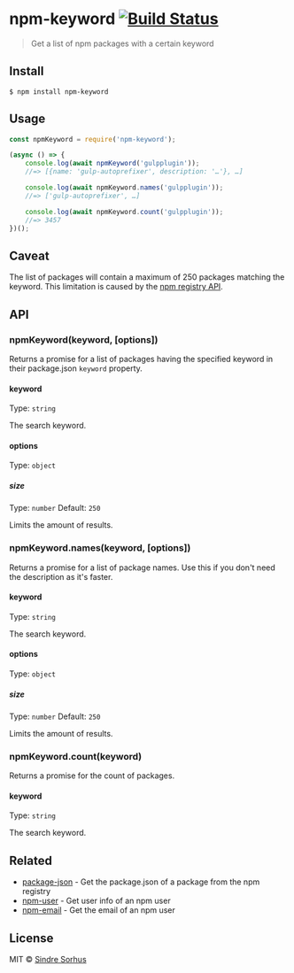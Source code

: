 # npm-keyword [![Build Status](https://travis-ci.org/sindresorhus/npm-keyword.svg?branch=master)](https://travis-ci.org/sindresorhus/npm-keyword)

> Get a list of npm packages with a certain keyword


## Install

```
$ npm install npm-keyword
```


## Usage

```js
const npmKeyword = require('npm-keyword');

(async () => {
	console.log(await npmKeyword('gulpplugin'));
	//=> [{name: 'gulp-autoprefixer', description: '…'}, …]

	console.log(await npmKeyword.names('gulpplugin'));
	//=> ['gulp-autoprefixer', …]

	console.log(await npmKeyword.count('gulpplugin'));
	//=> 3457
})();
```

## Caveat

The list of packages will contain a maximum of 250 packages matching the keyword. This limitation is caused by the [npm registry API](https://github.com/npm/registry/blob/master/docs/REGISTRY-API.md#get-v1search).


## API

### npmKeyword(keyword, [options])

Returns a promise for a list of packages having the specified keyword in their package.json `keyword` property.

#### keyword

Type: `string`

The search keyword.

#### options

Type: `object`

##### size

Type: `number`
Default: `250`

Limits the amount of results.

### npmKeyword.names(keyword, [options])

Returns a promise for a list of package names. Use this if you don't need the description as it's faster.

#### keyword

Type: `string`

The search keyword.

#### options

Type: `object`

##### size

Type: `number`
Default: `250`

Limits the amount of results.

### npmKeyword.count(keyword)

Returns a promise for the count of packages.

#### keyword

Type: `string`

The search keyword.

## Related

- [package-json](https://github.com/sindresorhus/package-json) - Get the package.json of a package from the npm registry
- [npm-user](https://github.com/sindresorhus/npm-user) - Get user info of an npm user
- [npm-email](https://github.com/sindresorhus/npm-email) - Get the email of an npm user


## License

MIT © [Sindre Sorhus](https://sindresorhus.com)
